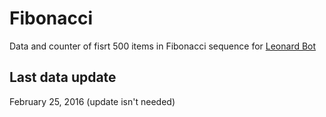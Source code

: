 # Fibonacci
Data and counter of fisrt 500 items in Fibonacci sequence for [Leonard Bot](https://github.com/leonardbot/leonard)

## Last data update
February 25, 2016 (update isn't needed)
